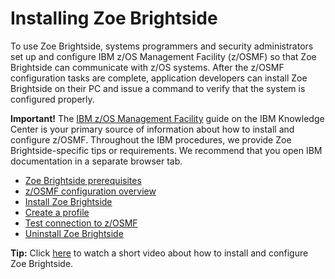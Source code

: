 # Installing Zoe Brightside
To use Zoe Brightside, systems programmers and security administrators set up and configure IBM z/OS Management Facility (z/OSMF) so that Zoe Brightside can communicate with z/OS systems. After the z/OSMF configuration tasks are complete, application developers can install Zoe Brightside on their PC and issue a command to verify that the system is configured properly.

**Important\!** The [IBM z/OS Management Facility](https://www.ibm.com/support/knowledgecenter/en/SSLTBW_2.2.0/com.ibm.zos.v2r2.izu/izu.htm) guide on the IBM Knowledge Center is your primary source of information about how to install and  configure z/OSMF. Throughout the IBM procedures, we provide Zoe Brightside-specific tips or requirements. We recommend that you open IBM documentation in a separate browser tab.

  - [Zoe Brightside prerequisites](cli-precli.md)
  - [z/OSMF configuration overview](cli-overviewzosmfconfig.md)
  - [Install Zoe Brightside](cli-installcli.md)
  - [Create a profile](cli-createaprofile.md)
  - [Test connection to z/OSMF](cli-validateInstallation.md)
  - [Uninstall Zoe Brightside](cli-uninstall.md)

<div class="WordSection1">

**Tip\:** Click [here](https://www.youtube.com/watch?v=91yf1fioaZA) to watch a short video about how to install and configure Zoe Brightside.